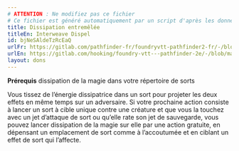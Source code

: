 ```yaml
---
# ATTENTION : Ne modifiez pas ce fichier
# Ce fichier est généré automatiquement par un script d'après les données du module Foundry VTT officiel et de sa traduction
title: Dissipation entremêlée
titleEn: Interweave Dispel
id: bjNeSAldeTzRcEaQ
urlFr: https://gitlab.com/pathfinder-fr/foundryvtt-pathfinder2-fr/-/blob/master/data/feats/bjNeSAldeTzRcEaQ.htm
urlEn: https://gitlab.com/hooking/foundry-vtt---pathfinder-2e/-/blob/master/packs/data/feats.db/interweave-dispel.json
layout: dons
---
```

**Prérequis** dissipation de la magie dans votre répertoire de sorts

Vous tissez de l’énergie dissipatrice dans un sort pour projeter les deux effets en même temps sur un adversaire. Si votre prochaine action consiste à lancer un sort à cible unique contre une créature et que vous la touchez avec un jet d’attaque de sort ou qu’elle rate son jet de sauvegarde, vous pouvez lancer dissipation de la magie sur elle par une action gratuite, en dépensant un emplacement de sort comme à l’accoutumée et en ciblant un effet de sort qui l’affecte.
